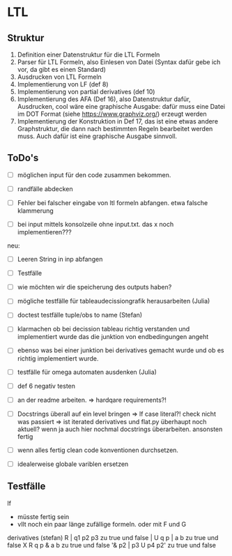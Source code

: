 # LTL

## Struktur

1. Definition einer Datenstruktur für die LTL Formeln
2. Parser für LTL Formeln, also Einlesen von Datei (Syntax dafür gebe ich vor, da gibt es einen Standard)
3. Ausdrucken von LTL Formeln
4. Implementierung von LF (def 8)
5. Implementierung von partial derivatives (def 10)
6. Implementierung des AFA (Def 16), also Datenstruktur dafür, Ausdrucken, cool wäre eine graphische Ausgabe: dafür muss eine Datei im DOT Format (siehe https://www.graphviz.org/) erzeugt werden
7. Implementierung der Konstruktion in Def 17, das ist eine etwas andere Graphstruktur, die dann nach bestimmten Regeln bearbeitet werden muss. Auch dafür ist eine graphische Ausgabe sinnvoll.

## ToDo's

- [ ] möglichen input für den code zusammen bekommen.
- [ ] randfälle abdecken

- [ ] Fehler bei falscher eingabe von ltl formeln abfangen. etwa falsche klammerung
- [ ] bei input mittels konsolzeile ohne input.txt. das x noch implementieren???

neu:
- [ ] Leeren String in inp abfangen
- [ ] Testfälle
- [ ] wie möchten wir die speicherung des outputs haben?
- [ ] mögliche testfälle für tableaudecissiongrafik herausarbeiten (Julia)
- [ ] doctest testfälle tuple/obs to name (Stefan)
- [ ] klarmachen ob bei decission tableau richtig verstanden und implementiert
wurde das die junktion von endbedingungen angeht
- [ ] ebenso was bei einer junktion bei derivatives gemacht wurde und ob es richtig implementiert wurde.
- [ ] testfälle für omega automaten ausdenken (Julia)
- [ ] def 6 negativ testen
- [ ] an der readme arbeiten.
	=> hardqare requirements?!
- [ ] Docstrings überall auf ein level bringen
	=> lf case literal?! check nicht was passiert
        => ist iterated derivatives und flat.py überhaupt noch aktuell? wenn ja auch hier nochmal docstrings überarbeiten. ansonsten fertig


- [ ] wenn alles fertig clean code konventionen durchsetzen. 
- [ ] idealerweise globale variblen ersetzen 

## Testfälle

lf
- müsste fertig sein
- vllt noch ein paar länge zufällige formeln. oder mit F und G

derivatives (stefan)
R | q1 p2 p3  	zu true und false
| U q p | a b 	zu true und false
X R q p & a b 	zu true und false
'& p2 | p3 U p4 p2' zu true und false
